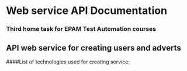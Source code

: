 # Web service API Documentation
### Third home task for EPAM Test Automation courses
## API web service for creating users and adverts
####List of technologies used for creating service:


